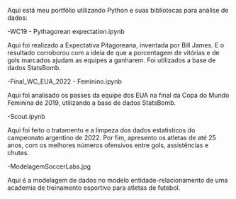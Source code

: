 Aqui está meu portfólio utilizando Python e suas bibliotecas para análise de dados:

-WC19 - Pythagorean expectation.ipynb

Aqui foi realizado a Expectativa Pitagoreana, inventada por Bill James. E o resultado corroborou com a ideia de que a porcentagem de vitórias e de gols marcados ajudam as equipes a ganharem. Foi utilizados a base de dados StatsBomb.

-Final_WC_EUA_2022 - Feminino.ipynb

Aqui foi analisado os passes da equipe dos EUA na final da Copa do Mundo Feminina de 2019, utilizando a base de dados StatsBomb.

-Scout.ipynb

Aqui foi feito o tratamento e a limpeza dos dados estatisticos do campeonato argentino de 2022.
Por fim, apresento os atletas de até 25 anos, com os melhores números ofensivos entre gols, assistências e chutes.

-ModelagemSoccerLabs.jpg

Aqui é a modelagem de dados no modelo entidade-relacionamento de uma academia de treinamento esportivo para atletas de futebol.
